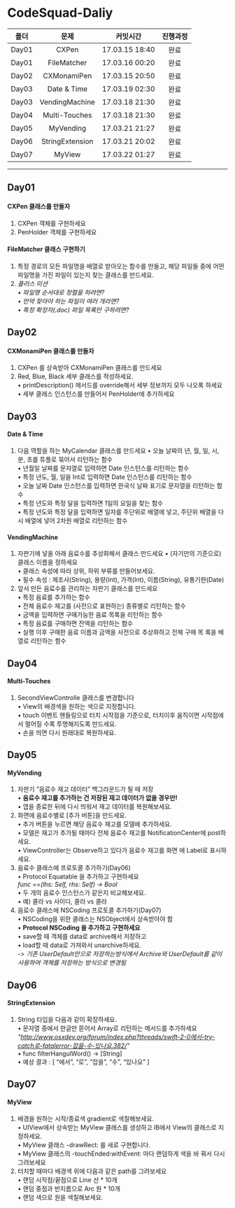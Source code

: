# CodeSquad-Daliy

| 폴더   | 문제            | 커밋시간         | 진행과정    |
|:-----:|:--------------:|:--------------:|:--------:|
| Day01 | CXPen          | 17.03.15 18:40 | 완료      |
| Day01 | FileMatcher    | 17.03.16 00:20 | 완료      |
| Day02 | CXMonamiPen    | 17.03.15 20:50 | 완료      |
| Day03 | Date & Time    | 17.03.19 02:30 | 완료      |
| Day03 | VendingMachine | 17.03.18 21:30 | 완료      |
| Day04 | Multi-Touches  | 17.03.18 21:30 | 완료      |
| Day05 | MyVending      | 17.03.21 21:27 | 완료      |
| Day06 | StringExtension| 17.03.21 20:02 | 완료      |
| Day07 | MyView         | 17.03.22 01:27 | 완료      |
****

## Day01
#### CXPen 클래스를 만들자
1. CXPen 객체를 구현하세요
2. PenHolder 객체를 구현하세요

#### FileMatcher 클래스 구현하기
1. 특정 경로의 모든 파일명을 배열로 받아오는 함수를 만들고, 해당 파일들 중에
어떤 파일명을 가진 파일이 있는지 찾는 클래스를 만드세요.  
2. *플러스 미션  
• 파일명 순서대로 정렬을 하려면?  
• 만약 찾아야 하는 파일이 여러 개라면?  
• 특정 확장자(.doc) 파일 목록만 구하려면?*

## Day02
#### CXMonamiPen 클래스를 만들자
1. CXPen 를 상속받아 CXMonamiPen 클래스를 만드세요
2. Red, Blue, Black 세부 클래스를 작성하세요.  
• printDescription() 메서드를 override해서 세부 정보까지 모두
나오록 하세요  
• 세부 클래스 인스턴스를 만들어서 PenHolder에 추가하세요

## Day03
#### Date & Time
1. 다음 역할을 하는 MyCalendar 클래스를 만드세요
• 오늘 날짜의 년, 월, 일, 시, 분, 초를 튜플로 묶어서 리턴하는 함수  
• 년월일 날짜를 문자열로 입력하면 Date 인스턴스를 리턴하는 함수  
• 특정 년도, 월, 일을 Int로 입력하면 Date 인스턴스를 리턴하는 함수  
• 오늘 날짜 Date 인스턴스를 입력하면 한국식 날짜 표기로 문자열을 리턴하는 함수  
• 특정 년도와 특정 달을 입력하면 1일의 요일을 찾는 함수  
• 특정 년도와 특정 달을 입력하면 일자를 주단위로 배열에 넣고,
주단위 배열을 다시 배열에 넣어 2차원 배열로 리턴하는 함수

#### VendingMachine
1. 자판기에 넣을 아래 음료수를 추상화해서 클래스 만드세요
• (자기만의 기준으로) 클래스 이름을 정하세요  
• 클래스 속성에 따라 상위, 하위 부류를 만들어보세요.  
• 필수 속성 : 제조사(String), 용량(Int), 가격(Int), 이름(String),
유통기한(Date)
2. 앞서 만든 음료수를 관리하는 자판기 클래스를 만드세요  
• 특정 음료를 추가하는 함수  
• 전체 음료수 재고를 (사전으로 표현하는) 종류별로 리턴하는 함수  
• 금액을 입력하면 구매가능한 음료 목록을 리턴하는 함수  
• 특정 음료를 구매하면 잔액을 리턴하는 함수  
• 실행 이후 구매한 음료 이름과 금액을 사전으로 추상화하고 전체 구매 목
록을 배열로 리턴하는 함수

## Day04
#### Multi-Touches
1. SecondViewControlle 클래스를 변경합니다  
• View의 배경색을 원하는 색으로 지정합니다.  
• touch 이벤트 핸들링으로 터치 시작점을 기준으로, 터치이후 움직이면 시작점에서 멀어질 수록 투명해지도록 만드세요.  
• 손을 띄면 다시 원래대로 복원하세요.

## Day05
#### MyVending
1. 자판기 “음료수 재고 데이터” 백그라운드가 될 때 저장  
• **음료수 재고를 추가하는 건 저장된 재고 데이터가 없을 경우만!**  
• 앱을 종료한 뒤에 다시 띄워서 재고 데이터를 복원해보세요.
2. 화면에 음료수별로 [추가 버튼]을 만드세요.  
• 추가 버튼을 누르면 해당 음료수 재고를 모델에 추가하세요.  
• 모델은 재고가 추가될 때마다 전체 음료수 재고를
NotificationCenter에 post하세요.  
• ViewController는 Observe하고 있다가 음료수 재고를 화면
에 Label로 표시하세요.
3. 음료수 클래스에 프로토콜 추가하기(Day06)  
• Protocol Equatable 을 추가하고 구현하세요  
*func ==(lhs: Self, rhs: Self) -> Bool*  
• 두 개의 음료수 인스턴스가 같은지 비교해보세요.  
• 예) 콜라 vs 사이다, 콜라 vs 콜라
4. 음료수 클래스에 NSCoding 프로토콜 추가하기(Day07)  
• NSCoding을 위한 클래스는 NSObject에서 상속받아야 함  
• **Protocol NSCoding 을 추가하고 구현하세요**  
• save할 때 객체를 data로 archive해서 저장하고  
• load할 때 data로 가져와서 unarchive하세요.  
*-> 기존 UserDefault만으로 저장하는방식에서 Archive와 UserDefault를 같이 사용하여 객체를 저장하는 방식으로 변경됨*

## Day06
#### StringExtension
1. String 타입을 다음과 같이 확장하세요.  
• 문자열 중에서 한글만 뜯어서 Array로 리턴하는 메서드를
추가하세요  
*"http://www.osxdev.org/forum/index.php?threads/swift-2-0에서-try-catch로-fatalerror-잡을-수-있나요.382/"*  
• func filterHangulWord() -> [String]  
• 예상 결과 : [ “에서”, “로”, “잡을”, “수”, “있나요” ]

## Day07
#### MyView
1. 배경을 원하는 시작/종료색 gradient로 색칠해보세요.  
• UIView에서 상속받는 MyView 클래스를 생성하고 IB에서 View의 클래스로 지정하세요.  
• MyView 클래스 -drawRect: 를 새로 구현합니다.  
• MyView 클래스의 -touchEnded:withEvent: 마다 랜덤하게 색을 바
꿔서 다시 그려보세요
2. 터치할 때마다 배경색 위에 다음과 같은 path를 그려보세요  
• 랜덤 시작점/끝점으로 Line 선 * 10개  
• 랜덤 중점과 반지름으로 Arc 원 * 10개  
• 랜덤 색으로 원을 색칠해보세요.
